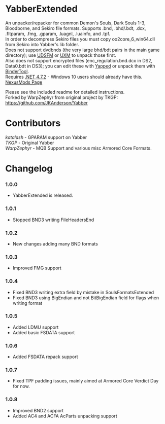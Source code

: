 # YabberExtended
An unpacker/repacker for common Demon's Souls, Dark Souls 1-3, Bloodborne, and Sekiro file formats. Supports .bnd, .bhd/.bdt, .dcx, .fltparam, .fmg, .gparam, .luagnl, .luainfo, and .tpf.  
In order to decompress Sekiro files you must copy oo2core_6_win64.dll from Sekiro into Yabber's lib folder.  
Does not support dvdbnds (the very large bhd/bdt pairs in the main game directory); use [UDSFM](https://www.nexusmods.com/darksouls/mods/1304) or [UXM](https://www.nexusmods.com/sekiro/mods/26) to unpack those first.  
Also does not support encrypted files (enc_regulation.bnd.dcx in DS2, Data0.bdt in DS3); you can edit these with [Yapped](https://www.nexusmods.com/darksouls3/mods/306) or unpack them with [BinderTool](https://github.com/Atvaark/BinderTool).  
Requires [.NET 4.7.2](https://www.microsoft.com/net/download/thank-you/net472) - Windows 10 users should already have this.  
[NexusMods Page](https://www.nexusmods.com/sekiro/mods/42)  

Please see the included readme for detailed instructions.  
Forked by WarpZephyr from original project by TKGP:  
https://github.com/JKAnderson/Yabber

# Contributors
*katalash* - GPARAM support on Yabber  
*TKGP* - Original Yabber  
*WarpZephyr* - MQB Support and various misc Armored Core Formats.

# Changelog
### 1.0.0
* YabberExtended is released.

### 1.0.1
* Stopped BND3 writing FileHeadersEnd

### 1.0.2
* New changes adding many BND formats

### 1.0.3
* Improved FMG support

### 1.0.4
* Fixed BND3 writing extra field by mistake in SoulsFormatsExtended
* Fixed BND3 using BigEndian and not BitBigEndian field for flags when writing format
	
### 1.0.5
* Added LDMU support
* Added basic FSDATA support

### 1.0.6
* Added FSDATA repack support

### 1.0.7
* Fixed TPF padding issues, mainly aimed at Armored Core Verdict Day for now.

### 1.0.8
* Improved BND2 support
* Added AC4 and ACFA AcParts unpacking support